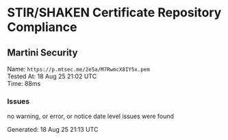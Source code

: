 # STIR/SHAKEN Certificate Repository Compliance

## Martini Security

Name: `https://p.mtsec.me/2e5a/M7RwmcX8IY5x.pem`\
Tested At: 18 Aug 25 21:02 UTC\
Time: 88ms

### Issues

no warning, or error, or notice date level issues were found

Generated: 18 Aug 25 21:13 UTC